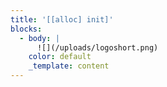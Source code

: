 ```yaml
---
title: '[[alloc] init]'
blocks:
  - body: |
      ![](/uploads/logoshort.png)
    color: default
    _template: content
---
```


